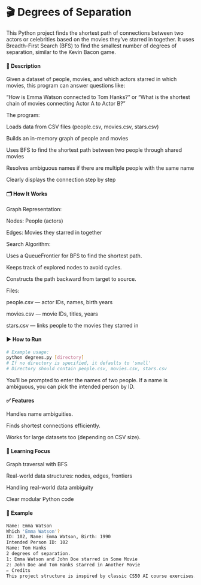 # 🎬 Degrees of Separation
This Python project finds the shortest path of connections between two actors or celebrities based on the movies they’ve starred in together.
It uses Breadth-First Search (BFS) to find the smallest number of degrees of separation, similar to the Kevin Bacon game.

#### 📌 Description
Given a dataset of people, movies, and which actors starred in which movies, this program can answer questions like:

“How is Emma Watson connected to Tom Hanks?”
or
“What is the shortest chain of movies connecting Actor A to Actor B?”

The program:

Loads data from CSV files (people.csv, movies.csv, stars.csv)

Builds an in-memory graph of people and movies

Uses BFS to find the shortest path between two people through shared movies

Resolves ambiguous names if there are multiple people with the same name

Clearly displays the connection step by step

#### 🗂️ How It Works
Graph Representation:

Nodes: People (actors)

Edges: Movies they starred in together

Search Algorithm:

Uses a QueueFrontier for BFS to find the shortest path.

Keeps track of explored nodes to avoid cycles.

Constructs the path backward from target to source.

Files:

people.csv — actor IDs, names, birth years

movies.csv — movie IDs, titles, years

stars.csv — links people to the movies they starred in

#### ▶️ How to Run

```bash
# Example usage:
python degrees.py [directory]
# If no directory is specified, it defaults to 'small'
# Directory should contain people.csv, movies.csv, stars.csv
```

You’ll be prompted to enter the names of two people. If a name is ambiguous, you can pick the intended person by ID.

#### ✅ Features
Handles name ambiguities.

Finds shortest connections efficiently.

Works for large datasets too (depending on CSV size).

#### 🧩 Learning Focus
Graph traversal with BFS

Real-world data structures: nodes, edges, frontiers

Handling real-world data ambiguity

Clear modular Python code

#### 📂 Example
```bash
Name: Emma Watson
Which 'Emma Watson'?
ID: 102, Name: Emma Watson, Birth: 1990
Intended Person ID: 102
Name: Tom Hanks
2 degrees of separation.
1: Emma Watson and John Doe starred in Some Movie
2: John Doe and Tom Hanks starred in Another Movie
✏️ Credits
This project structure is inspired by classic CS50 AI course exercises.
```
